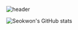 ![header](https://capsule-render.vercel.app/api?type=waving&color=gradient&height=250&section=header&text=HI%20👋%20,I'm%20Seokwon&fontSize=50&animation=fadeIn)


![Seokwon's GitHub stats](https://github-readme-stats.vercel.app/api?username=Seongseokwon&show_icons=true&theme=cobalt)
</div>
